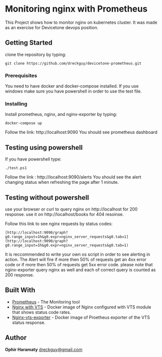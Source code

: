 # Monitoring nginx with Prometheus
This Project shows how to monitor nginx on kubernetes cluster.
It was made as an exercise for Devicetone devops position.

## Getting Started
clone the repository by typing:
```
git clone https://github.com/dreckguy/devicetone-prometheus.git
```

### Prerequisites
You need to have docker and docker-compose installed.
If you use windows make sure you have powershell in order to use the test file.

### Installing
Install prometheus, nginx, and nginx-exporter by typing:
```
docker-compose up
```
Follow the link: http://localhost:9090
You should see prometheus dashboard

## Testing using powershell

If you have powershell type:
```
./test.ps1
```
Follow the link : http://localhost:9090/alerts
You should see the alert changing status when refreshing the page after 1 minute.

## Testing without powershell
use your browser or curl to query nginx on http://localhost for 200 response.
use it on http://localhost/books for 404 resoinse.

Follow this link to see nginx requests by status codes:
```
[http://localhost:9090/graph?g0.range_input=1h&g0.expr=nginx_server_requests&g0.tab=1]
(http://localhost:9090/graph?g0.range_input=1h&g0.expr=nginx_server_requests&g0.tab=1)
```

It is reccommended to write your own os script in order to see alerting in action.
The Alert will fire if more then 50% of requests get an 4xx error code or if more then 50% of requests get 5xx error code.
please note that nginx-exporter query nginx as well and each of correct query is counted as 200 response.

## Built With
* [Prometheus](https://prometheus.io/) - The Monitoring tool
* [Nginx with VTS](https://hub.docker.com/r/gaciaga/nginx-vts/) - Docker image of Nginx configured with VTS module that shows status code rates.
* [Nginx-vts-exporter](https://hub.docker.com/r/sophos/nginx-vts-exporter/) - Docker image of Proetheus exporter of the VTS status response.

## Author
**Ophir Haramaty** dreckguy@gmail.com
